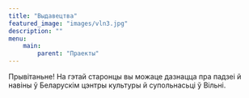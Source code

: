 ```yaml
---
title: "Выдавецтва"
featured_image: "images/vln3.jpg"
description: ""
menu: 
    main:
        parent: "Праекты"
---
```

Прывітаньне! На гэтай старонцы вы можаце дазнацца пра падзеі й навіны ў Беларускім цэнтры культуры й супольнасьці ў Вільні.